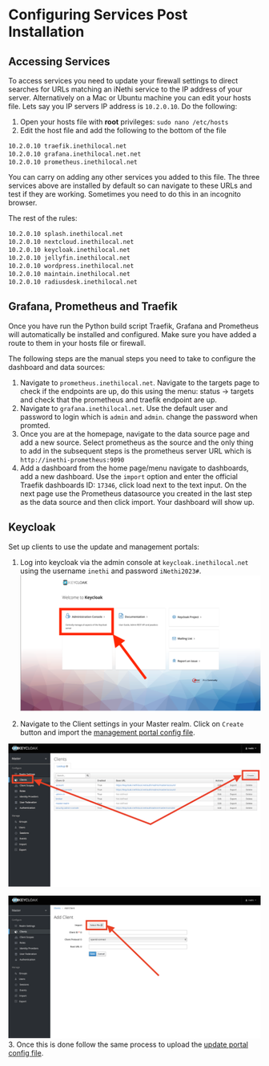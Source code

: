 # Configuring Services Post Installation
## Accessing Services
To access services you need to update your firewall settings to direct searches for URLs matching an iNethi service to 
the IP address of your server. Alternatively on a Mac or Ubuntu machine you can edit your hosts file. Lets say you IP 
servers IP address is `10.2.0.10`. Do the following:
1. Open your hosts file with **root** privileges: `sudo nano /etc/hosts`
2. Edit the host file and add the following to the bottom of the file
```
10.2.0.10 traefik.inethilocal.net
10.2.0.10 grafana.inethilocal.net.net
10.2.0.10 prometheus.inethilocal.net
```
You can carry on adding any other services you added to this file. The three services above are installed by default so 
can navigate to these URLs and test if they are working. Sometimes you need to do this in an incognito browser.

The rest of the rules:
```
10.2.0.10 splash.inethilocal.net
10.2.0.10 nextcloud.inethilocal.net
10.2.0.10 keycloak.inethilocal.net
10.2.0.10 jellyfin.inethilocal.net
10.2.0.10 wordpress.inethilocal.net
10.2.0.10 maintain.inethilocal.net
10.2.0.10 radiusdesk.inethilocal.net
```
## Grafana, Prometheus and Traefik
Once you have run the Python build script Traefik, Grafana and Prometheus will automatically be installed and 
configured. Make sure you have added a route to them in your hosts file or firewall.

The following steps are the manual steps you need to take to configure the dashboard and data sources:
1. Navigate to `prometheus.inethilocal.net`. Navigate to the targets page to check if the endpoints are up, do this
using the menu: status -> targets and check that the prometheus and traefik endpoint are up.
2. Navigate to `grafana.inethilocal.net`. Use the default user and password to login which is `admin` and `admin`.
change the password when promted. 
3. Once you are at the homepage, navigate to the data source page and add a new source.
Select prometheus as the source and the only thing to add in the subsequent steps is the prometheus server URL which is
`http://inethi-prometheus:9090`
4. Add a dashboard from the home page/menu navigate to dashboards, add a new dashboard. Use the `import` option and
enter the official Traefik dashboards ID: `17346`, click load next to the text input. On the next page use the 
Prometheus datasource you created in the last step as the data source and then click import. Your dashboard will show 
up.

## Keycloak
Set up clients to use the update and management portals:
1. Log into keycloak via the admin console at `keycloak.inethilocal.net` using the username `inethi` and password 
`iNethi2023#`.
![Screenshot showing location of admin console](./keycloak/screenshots/login-admin.png)

2. Navigate to the Client settings in your Master realm. Click on `Create` button and import the 
[management portal config file](./keycloak/mange.json).

![Screenshot showing location client roles](./keycloak/screenshots/create-client-add.png)

![Screenshot showing location of upload](./keycloak/screenshots/create-client-upload.png)
3. Once this is done follow the same process to upload the 
[update portal config file](./keycloak/update.json).